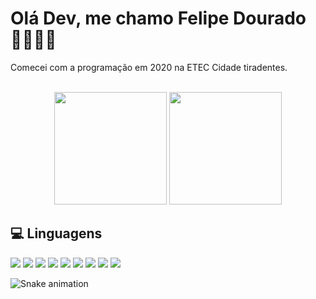 # Olá Dev, me chamo Felipe Dourado👨🏻‍💻🤙

<p>Comecei com a programação em 2020 na ETEC Cidade tiradentes.</p>
<br/>
<div align="center" float="left">
 <img height="180em" src="https://github-readme-stats.vercel.app/api?username=Felipis&show_icons=true&theme=dracula&include_all_commits=true&count_private=true">
 <img height="180em" src="https://github-readme-stats.vercel.app/api/top-langs/?username=Felipis&layout=compact&langs_count=7&theme=dracula"/>
 
 <br/>
 </div>
 
 ## 💻 Linguagens
 <div float="left">
 <img src="https://img.shields.io/badge/HTML5-E34F26?style=for-the-badge&logo=html5&logoColor=white">
 <img src="https://img.shields.io/badge/CSS3-1572B6?style=for-the-badge&logo=css3&logoColor=white">
 <img src="https://img.shields.io/badge/JavaScript-323330?style=for-the-badge&logo=javascript&logoColor=F7DF1E">
 <img src="https://img.shields.io/badge/Java-ED8B00?style=for-the-badge&logo=java&logoColor=white">
 <img src="https://img.shields.io/badge/PHP-777BB4?style=for-the-badge&logo=php&logoColor=white">
 <img src="https://img.shields.io/badge/MySQL-005C84?style=for-the-badge&logo=mysql&logoColor=white">
 <img src="https://img.shields.io/badge/Node.js-339933?style=for-the-badge&logo=nodedotjs&logoColor=white">
 <img src="https://img.shields.io/badge/React-20232A?style=for-the-badge&logo=react&logoColor=61DAFB">
 <img src="https://img.shields.io/badge/React_Native-20232A?style=for-the-badge&logo=react&logoColor=61DAFB">
 </div>
 
  ![Snake animation](https://github.com/Felipis/Felipis/blob/output/github-contribution-grid-snake.svg)
 
 
